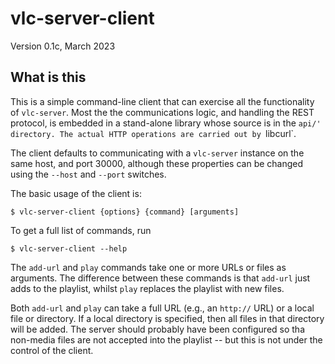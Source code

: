 # vlc-server-client

Version 0.1c, March 2023

## What is this

This is a simple command-line client that can exercise all the functionality
of `vlc-server`. Most the the communications logic, and handling the
REST protocol, is embedded in a stand-alone library whose source is
in the `api/' directory. The actual HTTP operations are carried out by
`libcurl`. 

The client defaults to communicating with a `vlc-server` instance on
the same host, and port 30000, although these properties can be
changed using the `--host` and `--port` switches. 

The basic usage of the client is:

    $ vlc-server-client {options} {command} [arguments]

To get a full list of commands, run

    $ vlc-server-client --help

The `add-url` and `play` commands take one or more URLs or files as 
arguments. The difference between these commands is that `add-url` just
adds to the playlist, whilst `play` replaces the playlist with new files.

Both `add-url` and `play` can take a full URL (e.g., an `http://` URL) or
a local file or directory. If a local directory is specified, then
all files in that directory will be added. The server should probably
have been configured so tha non-media files are not accepted into
the playlist -- but this is not under the control of the client.

